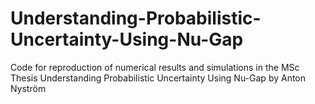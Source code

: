 # Understanding-Probabilistic-Uncertainty-Using-Nu-Gap
Code for reproduction of numerical results and simulations in the MSc Thesis Understanding Probabilistic Uncertainty Using Nu-Gap by Anton Nyström 
